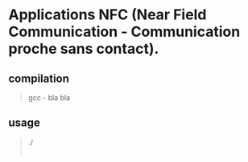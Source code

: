 # Applications NFC (Near Field Communication - Communication proche sans contact).

## compilation

> gcc - bla bla

## usage

> ./<ton fichier executable> <option>
